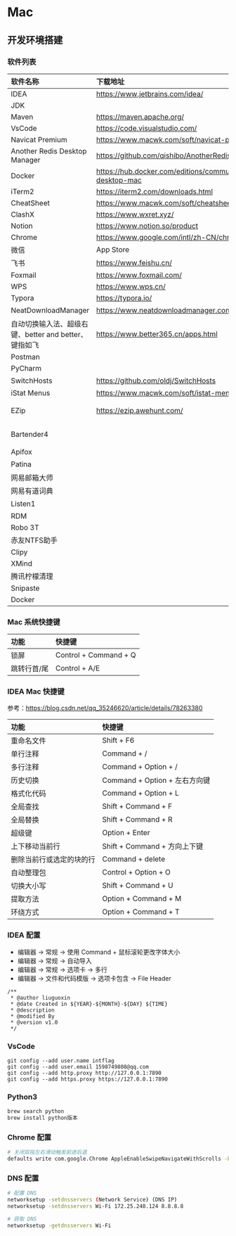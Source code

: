 # Mac

## 开发环境搭建

### 软件列表

| 软件名称                                              | 下载地址                                                        | 备注         |
| :---------------------------------------------------- | :-------------------------------------------------------------- | :----------- |
| IDEA                                                  | https://www.jetbrains.com/idea/                                 |              |
| JDK                                                   |                                                                 |              |
| Maven                                                 | https://maven.apache.org/                                       |              |
| VsCode                                                | https://code.visualstudio.com/                                  |              |
| Navicat Premium                                       | https://www.macwk.com/soft/navicat-premium                      |              |
| Another Redis Desktop Manager                         | https://github.com/qishibo/AnotherRedisDesktopManager           |              |
| Docker                                                | https://hub.docker.com/editions/community/docker-ce-desktop-mac |              |
| iTerm2                                                | https://iterm2.com/downloads.html                               |              |
| CheatSheet                                            | https://www.macwk.com/soft/cheatsheet                           |              |
| ClashX                                                | https://www.wxret.xyz/                                          |              |
| Notion                                                | https://www.notion.so/product                                   |              |
| Chrome                                                | https://www.google.com/intl/zh-CN/chrome/                       |              |
| 微信                                                  | App Store                                                       |              |
| 飞书                                                  | https://www.feishu.cn/                                          |              |
| Foxmail                                               | https://www.foxmail.com/                                        |              |
| WPS                                                   | https://www.wps.cn/                                             |              |
| Typora                                                | https://typora.io/                                              |              |
| NeatDownloadManager                                   | https://www.neatdownloadmanager.com/index.php/en/               | 下载器       |
| 自动切换输入法、超级右键、better and better、键指如飞 | https://www.better365.cn/apps.html                              |              |
| Postman                                               |                                                                 |              |
| PyCharm                                               |                                                                 |              |
| SwitchHosts                                           | https://github.com/oldj/SwitchHosts                             | Host配置     |
| iStat Menus                                           | https://www.macwk.com/soft/istat-menus                          |              |
| EZip                                                  | https://ezip.awehunt.com/                                       | 只查看不解压 |
| Bartender4                                            |                                                                 | 状态栏工具   |
| Apifox                                                |                                                                 |              |
| Patina                                                |                                                                 | 画图         |
| 网易邮箱大师                                          |                                                                 |              |
| 网易有道词典                                          |                                                                 |              |
| Listen1                                               |                                                                 | 听歌         |
| RDM                                                   |                                                                 | Redis        |
| Robo 3T                                               |                                                                 | MongoDB      |
| 赤友NTFS助手                                          |                                                                 |              |
| Clipy                                                 |                                                                 |              |
| XMind                                                 |                                                                 |              |
| 腾讯柠檬清理                                          |                                                                 |              |
| Snipaste                                              |                                                                 |              |
| Docker                                                |                                                                 |              |

### Mac 系统快捷键

| 功能        | 快捷键                |
| :---------- | :-------------------- |
| 锁屏        | Control + Command + Q |
| 跳转行首/尾 | Control + A/E         |

### IDEA Mac 快捷键

参考：https://blog.csdn.net/qq_35246620/article/details/78263380

| 功能                     | 快捷键                        |
| :----------------------- | :---------------------------- |
| 重命名文件               | Shift + F6                    |
| 单行注释                 | Command + /                   |
| 多行注释                 | Command + Option + /          |
| 历史切换                 | Command + Option + 左右方向键 |
| 格式化代码               | Command + Option + L          |
| 全局查找                 | Shift + Command + F           |
| 全局替换                 | Shift + Command + R           |
| 超级键                   | Option + Enter                |
| 上下移动当前行           | Shift + Command + 方向上下键  |
| 删除当前行或选定的块的行 | Command + delete              |
| 自动整理包               | Control + Option + O          |
| 切换大小写               | Shift + Command + U           |
| 提取方法                 | Option + Command + M          |
| 环绕方式                 | Option + Command + T          |

### IDEA 配置

- 编辑器 -> 常规 -> 使用 Command + 鼠标滚轮更改字体大小
- 编辑器 -> 常规 -> 自动导入
- 编辑器 -> 常规 -> 选项卡 -> 多行
- 编辑器 -> 文件和代码模版 -> 选项卡包含 -> File Header

```
/**
 * @author liuguoxin
 * @date Created in ${YEAR}-${MONTH}-${DAY} ${TIME}
 * @description 
 * @modified By 
 * @version v1.0
 */
```

### VsCode

```
git config --add user.name intflag
git config --add user.email 1598749808@qq.com
git config --add http.proxy http://127.0.0.1:7890
git config --add https.proxy https://127.0.0.1:7890
```

### Python3

```bash
brew search python
brew install python版本
```

### Chrome 配置

```bash
# 关闭双指左右滑动触发前进后退
defaults write com.google.Chrome AppleEnableSwipeNavigateWithScrolls -bool false
```

### DNS 配置

```bash
# 配置 DNS
networksetup -setdnsservers (Network Service) (DNS IP)
networksetup -setdnsservers Wi-Fi 172.25.248.124 8.8.8.8

# 获取 DNS
networksetup -getdnsservers Wi-Fi
```
